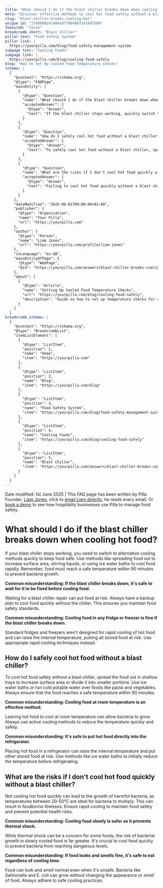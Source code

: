 ```yaml
---
title: "What should I do if the blast chiller breaks down when cooling hot food?"
meta: "Discover effective methods to cool hot food safely without a blast chiller and learn about the risks of improper cooling techniques."
slug: "blast-chiller-breaks-cooling-hot"
unique id: "1748966241404x977904067141697500"
featured: "false"
breadcrumb short: "Blast Chiller"
pillar text: "Food Safety System"
pillar link: |
  https://yourpilla.com/blog/food-safety-management-system
subpage text: "Cooling Foods"
subpage link: |
  https://yourpilla.com/blog/cooling-food-safely
blog: "How to Set Up Cooled Food Temperature Checks"
schema: |
  {
    "@context": "https://schema.org",
    "@type": "FAQPage",
    "mainEntity": [
      {
        "@type": "Question",
        "name": "What should I do if the blast chiller breaks down when cooling hot food?",
        "acceptedAnswer": {
          "@type": "Answer",
          "text": "If the blast chiller stops working, quickly switch to alternative cooling methods to ensure food safety. Spread the food out to increase surface area, stir liquids frequently, or use ice water baths to achieve rapid cooling. It's vital that food reaches a safe temperature within 90 minutes to inhibit bacterial growth."
        }
      },
      {
        "@type": "Question",
        "name": "How do I safely cool hot food without a blast chiller?",
        "acceptedAnswer": {
          "@type": "Answer",
          "text": "To safely cool hot food without a blast chiller, spread the food across shallow trays or divide it into smaller portions. Implement ice water baths or run cold potable water over items like pasta and vegetables. Ensure the food attains a safe temperature within 90 minutes."
        }
      },
      {
        "@type": "Question",
        "name": "What are the risks if I don't cool hot food quickly without a blast chiller?",
        "acceptedAnswer": {
          "@type": "Answer",
          "text": "Failing to cool hot food quickly without a blast chiller can promote the growth of harmful bacteria, particularly in the temperature range of 20-50°C. This can lead to foodborne illnesses. Implement rapid cooling methods to maintain food safety and avoid potential health risks."
        }
      }
    ],
    "dateModified": "2025-06-01T09:00:00+01:00",
    "publisher": {
      "@type": "Organization",
      "name": "Your Pilla",
      "url": "https://yourpilla.com"
    },
    "author": {
      "@type": "Person",
      "name": "Liam Jones",
      "url": "https://yourpilla.com/profile/liam-jones"
    },
    "inLanguage": "en-GB",
    "mainEntityOfPage": {
      "@type": "WebPage",
      "@id": "https://yourpilla.com/answers/blast-chiller-breaks-cooling-hot"
    },
    "about": [
      {
        "@type": "Article",
        "name": "Setting Up Cooled Food Temperature Checks",
        "url": "https://yourpilla.com/blog/cooling-food-safely",
        "description": "Guide on how to set up temperature checks for safely cooling food, crucial for maintaining food safety standards."
      }
    ]
  }
breadcrumb_schema: |
  {
    "@context": "https://schema.org",
    "@type": "BreadcrumbList",
    "itemListElement": [
      {
        "@type": "ListItem",
        "position": 1,
        "name": "Home",
        "item": "https://yourpilla.com"
      },
      {
        "@type": "ListItem",
        "position": 2,
        "name": "Blog",
        "item": "https://yourpilla.com/blog"
      },
      {
        "@type": "ListItem",
        "position": 3,
        "name": "Food Safety System",
        "item": "https://yourpilla.com/blog/food-safety-management-system"
      },
      {
        "@type": "ListItem",
        "position": 4,
        "name": "Cooling Foods",
        "item": "https://yourpilla.com/blog/cooling-food-safely"
      },
      {
        "@type": "ListItem",
        "position": 5,
        "name": "Blast Chiller",
        "item": "https://yourpilla.com/answers/blast-chiller-breaks-cooling-hot"
      }
    ]
  }
---
```


Date modified: 1st June 2025 | This FAQ page has been written by Pilla Founder, [Liam Jones](https://yourpilla.com/profile/liam-jones), click to [email Liam directly](https://mailto:liam@yourpilla.com/), he reads every email. Or [book a demo](https://calendly.com/pilla/demo) to see how hospitality businesses use Pilla to manage food safety.

# What should I do if the blast chiller breaks down when cooling hot food?

If your blast chiller stops working, you need to switch to alternative cooling methods quickly to keep food safe. Use methods like spreading food out to increase surface area, stirring liquids, or using ice water baths to cool food rapidly. Remember, food must reach a safe temperature within 90 minutes to prevent bacteria growth.

**Common misunderstanding: If the blast chiller breaks down, it's safe to wait for it to be fixed before cooling food.**

Waiting for a blast chiller repair can put food at risk. Always have a backup plan to cool food quickly without the chiller. This ensures you maintain food safety standards.

**Common misunderstanding: Cooling food in any fridge or freezer is fine if the blast chiller breaks down.**

Standard fridges and freezers aren't designed for rapid cooling of hot food and can raise the internal temperature, putting all stored food at risk. Use appropriate rapid cooling techniques instead.

## How do I safely cool hot food without a blast chiller?

To cool hot food safely without a blast chiller, spread the food out in shallow trays to increase surface area or divide it into smaller portions. Use ice water baths or run cold potable water over foods like pasta and vegetables. Always ensure that the food reaches a safe temperature within 90 minutes.

**Common misunderstanding: Cooling food at room temperature is an effective method.**

Leaving hot food to cool at room temperature can allow bacteria to grow. Always use active cooling methods to reduce the temperature quickly and safely.

**Common misunderstanding: It's safe to put hot food directly into the refrigerator.**

Placing hot food in a refrigerator can raise the internal temperature and put other stored food at risk. Use methods like ice water baths to initially reduce the temperature before refrigerating.

## What are the risks if I don't cool hot food quickly without a blast chiller?

Not cooling hot food quickly can lead to the growth of harmful bacteria, as temperatures between 20-50°C are ideal for bacteria to multiply. This can result in foodborne illnesses. Ensure rapid cooling to maintain food safety and prevent potential health risks.

**Common misunderstanding: Cooling food slowly is safer as it prevents thermal shock.**

While thermal shock can be a concern for some foods, the risk of bacterial growth in slowly cooled food is far greater. It's crucial to cool food quickly to prevent bacteria from reaching dangerous levels.

**Common misunderstanding: If food looks and smells fine, it's safe to eat regardless of cooling time.**

Food can look and smell normal even when it's unsafe. Bacteria like Salmonella and E. coli can grow without changing the appearance or smell of food. Always adhere to safe cooling practices.
